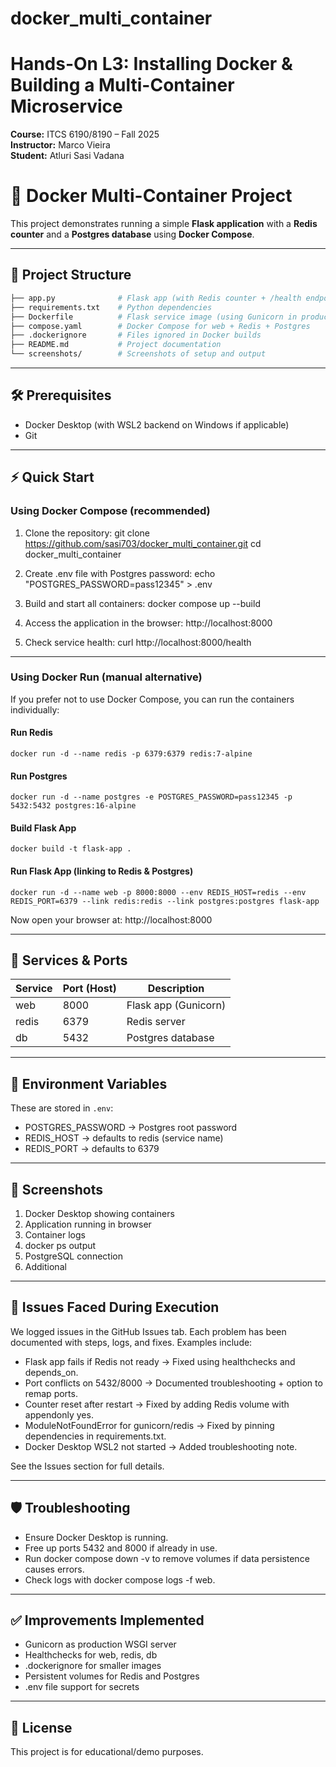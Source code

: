 # docker_multi_container
# Hands-On L3: Installing Docker & Building a Multi-Container Microservice  
**Course:** ITCS 6190/8190 – Fall 2025  
**Instructor:** Marco Vieira  
**Student:** Atluri Sasi Vadana

# 🚀 Docker Multi-Container Project

This project demonstrates running a simple **Flask application** with a **Redis counter** and a **Postgres database** using **Docker Compose**.

---

## 📂 Project Structure
```bash
├── app.py              # Flask app (with Redis counter + /health endpoint)
├── requirements.txt    # Python dependencies
├── Dockerfile          # Flask service image (using Gunicorn in production)
├── compose.yaml        # Docker Compose for web + Redis + Postgres
├── .dockerignore       # Files ignored in Docker builds
├── README.md           # Project documentation
└── screenshots/        # Screenshots of setup and output
```
---

## 🛠️ Prerequisites

- Docker Desktop (with WSL2 backend on Windows if applicable)
- Git

---

## ⚡ Quick Start

### Using Docker Compose (recommended)

1. Clone the repository:
   git clone https://github.com/sasi703/docker_multi_container.git
   cd docker_multi_container

2. Create .env file with Postgres password:
   echo "POSTGRES_PASSWORD=pass12345" > .env

3. Build and start all containers:
   docker compose up --build

4. Access the application in the browser:
   http://localhost:8000

5. Check service health:
   curl http://localhost:8000/health

---

### Using Docker Run (manual alternative)

If you prefer not to use Docker Compose, you can run the containers individually:

#### Run Redis
```
docker run -d --name redis -p 6379:6379 redis:7-alpine
```

#### Run Postgres
```
docker run -d --name postgres -e POSTGRES_PASSWORD=pass12345 -p 5432:5432 postgres:16-alpine
```

#### Build Flask App
```
docker build -t flask-app .
```

#### Run Flask App (linking to Redis & Postgres)
```
docker run -d --name web -p 8000:8000 --env REDIS_HOST=redis --env REDIS_PORT=6379 --link redis:redis --link postgres:postgres flask-app
```

Now open your browser at:
http://localhost:8000

---

## 🔧 Services & Ports

| Service  | Port (Host) | Description           |
|----------|-------------|-----------------------|
| web      | 8000        | Flask app (Gunicorn) |
| redis    | 6379        | Redis server          |
| db       | 5432        | Postgres database     |

---

## 🌱 Environment Variables

These are stored in `.env`:

- POSTGRES_PASSWORD → Postgres root password
- REDIS_HOST → defaults to redis (service name)
- REDIS_PORT → defaults to 6379

---

## 📸 Screenshots

1. Docker Desktop showing containers
2. Application running in browser
3. Container logs
4. docker ps output
5. PostgreSQL connection
6. Additional

---

## 🐞 Issues Faced During Execution

We logged issues in the GitHub Issues tab. Each problem has been documented with steps, logs, and fixes. Examples include:

- Flask app fails if Redis not ready → Fixed using healthchecks and depends_on.
- Port conflicts on 5432/8000 → Documented troubleshooting + option to remap ports.
- Counter reset after restart → Fixed by adding Redis volume with appendonly yes.
- ModuleNotFoundError for gunicorn/redis → Fixed by pinning dependencies in requirements.txt.
- Docker Desktop WSL2 not started → Added troubleshooting note.

See the Issues section for full details.

---

## 🛡️ Troubleshooting

- Ensure Docker Desktop is running.
- Free up ports 5432 and 8000 if already in use.
- Run docker compose down -v to remove volumes if data persistence causes errors.
- Check logs with docker compose logs -f web.

---

## ✅ Improvements Implemented

- Gunicorn as production WSGI server
- Healthchecks for web, redis, db
- .dockerignore for smaller images
- Persistent volumes for Redis and Postgres
- .env file support for secrets

---

## 📌 License

This project is for educational/demo purposes.









